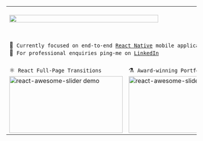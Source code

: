 <table>
      <tr>
            <td colspan="2">
                  <br />
                  <img height="80%" src="https://github-readme-stats.vercel.app/api?username=rcaferati&show_icons=true&theme=tokyonight&include_all_commits=true&count_private=true"/>&nbsp;&nbsp;&nbsp;&nbsp;&nbsp;&nbsp;<img src="https://github-readme-stats.vercel.app/api/top-langs/?username=rcaferati&layout=compact&langs_count=6&theme=tokyonight"/>            
                  &nbsp;<br />&nbsp;
      </tr>
      <tr>
            <td colspan="2">
                  <br />
                  <div>
                        📱&nbsp; <code>Currently focused on end-to-end <a href="https://linkedin.com/in/rcaferati">React Native</a> mobile applications</code><br/>
                        💬&nbsp; <code>For professional enquiries ping-me on <a href="https://linkedin.com/in/rcaferati">LinkedIn</a></code>
                  </div>
                  <br />
            </td>
      </tr>
      <tr>
            <td>⚛&nbsp; <code>React Full-Page Transitions</code></td>
            <td>⚗️&nbsp; <code>Award-winning Portfolio Website</code></td>
      </tr>
      <tr>
            <td>
                  <a href="https://github.com/rcaferati/react-awesome-slider">
                        <img height="150" width="300" alt="react-awesome-slider demo" src="https://github.com/rcaferati/react-awesome-slider/blob/master/demo/public/images/fullscreen.gif?raw=true"/>
                  </a>
            </td>
            <td>
                  <a href="https://caferati.me">
                        <img height="150" width="300" alt="react-awesome-slider demo" src="https://caferati.me/images/rafael-caferati-web-developer-portfolio.gif"/>
                  </a>
            </td>
      </tr>
</table>
